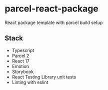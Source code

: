 # parcel-react-package

React package template with parcel build setup

## Stack

- Typescript
- Parcel 2
- React 17
- Emotion
- Storybook
- React Testing Library unit tests
- Linting with eslint